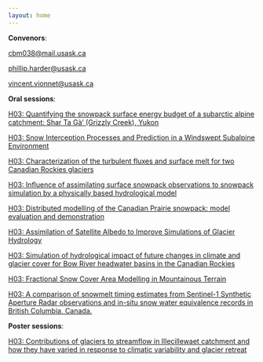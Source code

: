 ```yaml
---
layout: home
---
```



**Convenors**:

<a href="mailto:cbm038@mail.usask.ca">cbm038@mail.usask.ca</a>

<a href="mailto:phillip.harder@usask.ca">phillip.harder@usask.ca</a>

<a href="mailto:vincent.vionnet@usask.ca">vincent.vionnet@usask.ca</a>

**Oral sessions**:

[H03: Quantifying the snowpack surface energy budget of a subarctic alpine catchment: Shar Ta Gà’ (Grizzly Creek), Yukon](H03_Valen_Quantify)

[H03: Snow Interception Processes and Prediction in a Windswept Subalpine Environment](H03_Cebul_SnowInte)

[H03: Characterization of the turbulent fluxes and surface melt for two Canadian Rockies glaciers](H03_Aubry_Characte)

[H03: Influence of assimilating surface snowpack observations to snowpack simulation by a physically based hydrological model](H03_Lv000_Influenc)

[H03: Distributed modelling of the Canadian Prairie snowpack: model evaluation and demonstration](H03_Harde_Distribu)

[H03: Assimilation of Satellite Albedo to Improve Simulations of Glacier Hydrology](H03_Berto_Assimila)

[H03: Simulation of hydrological impact of future changes in climate and glacier cover for Bow River headwater basins in the Canadian Rockies](H03_Fang0_Simulati)

[H03: Fractional Snow Cover Area Modelling in Mountainous Terrain](H03_Casso_Fraction)

[H03: A comparison of snowmelt timing estimates from Sentinel-1 Synthetic Aperture Radar observations and in-situ snow water equivalence records in British Columbia, Canada.](H03_Daryc_Acompari)

**Poster sessions**:

[H03: Contributions of glaciers to streamflow in Illecillewaet catchment and how they have varied in response to climatic variability and glacier retreat](H03_Chai0_Contribu)

